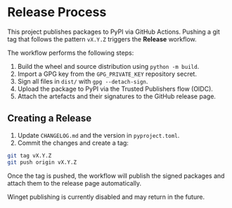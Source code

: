# Release Process

This project publishes packages to PyPI via GitHub Actions. Pushing a git tag that follows the pattern `vX.Y.Z` triggers the **Release** workflow.

The workflow performs the following steps:

1. Build the wheel and source distribution using `python -m build`.
2. Import a GPG key from the `GPG_PRIVATE_KEY` repository secret.
3. Sign all files in `dist/` with `gpg --detach-sign`.
4. Upload the package to PyPI via the Trusted Publishers flow (OIDC).
5. Attach the artefacts and their signatures to the GitHub release page.

## Creating a Release

1. Update `CHANGELOG.md` and the version in `pyproject.toml`.
2. Commit the changes and create a tag:

```bash
git tag vX.Y.Z
git push origin vX.Y.Z
```

Once the tag is pushed, the workflow will publish the signed packages and attach them to the release page automatically.


Winget publishing is currently disabled and may return in the future.
